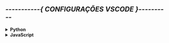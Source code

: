

##  *-----------{ CONFIGURAÇÕES VSCODE }----------*

<!-- Comentário segue padrão do HTML-->

<details><summary><b>Python</b></summary>

**COFIGURAÇÕES VSCODE PARA PYTHON**  

+ Para visualizar em tempo real as modificações de Markdown no VSCode utilizamos os atalhos `ctrl`+`k` e `v`.

+ As configurações aqui apresentadas servem para todos os sistemas operacionais

+ Configurações em arquivo no VSCode aparecem quando cilcamos no ícone. ![Settings](imagens/settings.png)
 O arquivo é o `settings.json`
---

+ Por padrão o VSCode utiliza `compact folders` que exibe a estrutura de pastas com seu caminho completo. Para desativar essa opção clicamos em `configurações -> settings` e procuramos por compact foldes e então desabilitamos.

+ Atalhos
> Copy Line Down `Shift`+`Alt`+`DownArrow`  
> Copy Line Up `Shift`+`Alt`+`UpArrow`
</details>

<details><summary><b>JavaScript</b></summary>

</details>




